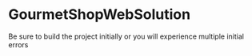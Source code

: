 # GourmetShopWebSolution
Be sure to build the project initially or you will experience multiple initial errors
